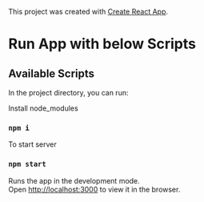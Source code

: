 This project was created with [Create React App](https://github.com/facebook/create-react-app).

# Run App with below Scripts
## Available Scripts

In the project directory, you can run:

Install node_modules
### `npm i`

To start server
### `npm start`

Runs the app in the development mode.\
Open [http://localhost:3000](http://localhost:3000) to view it in the browser.